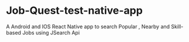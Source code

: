 # Job-Quest-test-native-app
A Android  and IOS React Native app to search Popular , Nearby and Skill-based Jobs using JSearch Api
